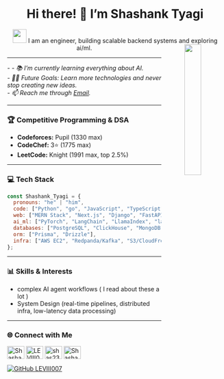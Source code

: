 <div align="center">
  
# Hi there! 👋 I’m Shashank Tyagi  

<img src="https://media.giphy.com/media/cLGu3Icy4OImKOJpai/giphy.gif" width="32">  
I am an engineer, building scalable backend systems and exploring ai/ml.

<img align="right" src="https://media1.giphy.com/media/St8Fupl4K8Lyl5E9G7/giphy.gif?cid=ecf05e47z9x7dwocmvenuctj07lj7sfrhua3xqsoklr0cch4&ep=v1_gifs_related&rid=giphy.gif&ct=s" width="28%">

</div>

---

<p><em> 
  - 
  - 📚  I’m currently learning everything about AI.<br>
  - 💪🏼  Future Goals: Learn more technologies and never stop creating new ideas.<br>
  - 📫 Reach me through <a href="mailto:tyagishashank118@gmail.com">Email</a>.<br>
</em></p>


---

### 🏆 Competitive Programming & DSA  
- **Codeforces:** Pupil (1330 max)  
- **CodeChef:** 3⭐ (1775 max)  
- **LeetCode:** Knight (1991 max, top 2.5%)  

---

### 💻 Tech Stack  

```javascript
const Shashank_Tyagi = {
  pronouns: "he" | "him",
  code: ["Python", "go", "JavaScript", "TypeScript"],
  web: ["MERN Stack", "Next.js", "Django", "FastAPI", "Flask"],
  ai_ml: ["PyTorch", "LangChain", "LlamaIndex", "langgraph"],
  databases: ["PostgreSQL", "ClickHouse", "MongoDB", "AstraDB", "vector DBs (Faiss, ChromaDB)"],
  orm: ["Prisma", "Drizzle"],
  infra: ["AWS EC2", "Redpanda/Kafka", "S3/CloudFront", "Dokku", "Redis", "terraform"]
};
````

---

### 📊 Skills & Interests

* complex AI agent workflows ( I read about these a lot )
* System Design (real-time pipelines, distributed infra, low-latency data processing)

---

### 🌐 Connect with Me

<p align="left">
<a href="www.linkedin.com/in/shas007" target="blank"><img align="center" src="https://raw.githubusercontent.com/rahuldkjain/github-profile-readme-generator/master/src/images/icons/Social/linked-in-alt.svg" alt="Shashank-Tyagi" height="30" width="40" /></a>
<a href="https://www.codechef.com/users/levi2375" target="blank"><img align="center" src="https://cdn.jsdelivr.net/npm/simple-icons@3.1.0/icons/codechef.svg" alt="LEVIII007" height="30" width="40" /></a>
<a href="https://codeforces.com/profile/shas2375" target="blank"><img align="center" src="https://raw.githubusercontent.com/rahuldkjain/github-profile-readme-generator/master/src/images/icons/Social/codeforces.svg" alt="shas2375" height="30" width="40" /></a>
<a href="https://leetcode.com/u/shashank_2375/" target="blank"><img align="center" src="https://raw.githubusercontent.com/rahuldkjain/github-profile-readme-generator/master/src/images/icons/Social/leet-code.svg" alt="Shashank_2375" height="30" width="40" /></a>
</p>

[![GitHub LEVIII007](https://img.shields.io/github/followers/LEVIII007?label=follow\&style=social)](https://github.com/LEVIII007)
